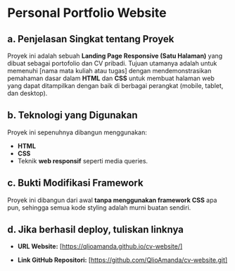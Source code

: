 # Personal Portfolio Website

## a. Penjelasan Singkat tentang Proyek
Proyek ini adalah sebuah **Landing Page Responsive (Satu Halaman)** yang dibuat sebagai portofolio dan CV pribadi. Tujuan utamanya adalah untuk memenuhi [nama mata kuliah atau tugas] dengan mendemonstrasikan pemahaman dasar dalam **HTML** dan **CSS** untuk membuat halaman web yang dapat ditampilkan dengan baik di berbagai perangkat (mobile, tablet, dan desktop).

## b. Teknologi yang Digunakan
Proyek ini sepenuhnya dibangun menggunakan:
* **HTML**
* **CSS**
* Teknik **web responsif** seperti media queries.

## c. Bukti Modifikasi Framework
Proyek ini dibangun dari awal **tanpa menggunakan framework CSS** apa pun, sehingga semua kode styling adalah murni buatan sendiri.

## d. Jika berhasil deploy, tuliskan linknya
* **URL Website:**
    [https://qlioamanda.github.io/cv-website/]

* **Link GitHub Repositori:**
    [https://github.com/QlioAmanda/cv-website.git]